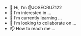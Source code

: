 - 👋 Hi, I’m @JOSECRUZ122
- 👀 I’m interested in ...
- 🌱 I’m currently learning ...
- 💞️ I’m looking to collaborate on ...
- 📫 How to reach me ...

<!---
JOSECRUZ122/JOSECRUZ122 is a ✨ special ✨ repository because its `README.md` (this file) appears on your GitHub profile.
You can click the Preview link to take a look at your changes.
---01
